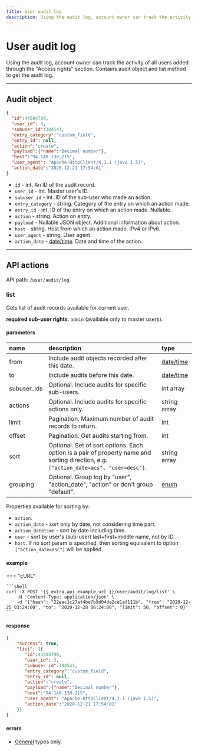 ```yaml
---
title: User audit log 
description: Using the audit log, account owner can track the activity of all users added through the "Access rights" section.Contains audit object and list method to get the audit log.
---
```


# User audit log

Using the audit log, account owner can track the activity of all users added through the "Access rights" section. Contains
audit object and list method to get the audit log.

***

## Audit object

```json
{
  "id":44504790,
  "user_id": 3,
  "subuser_id":184541,
  "entry_category":"custom_field",
  "entry_id": null,
  "action":"create",
  "payload":{"name":"Decimal number"},
  "host":"94.140.138.215",
  "user_agent": "Apache-HttpClient/4.1.1 (java 1.5)",
  "action_date":"2020-12-21 17:54:01"
}
```

* `id` - int. An ID of the audit record.
* `user_id` - int. Master user's ID.
* `subuser_id` - int. ID of the sub-user who made an action.
* `entry_category` - string. Category of the entry on which an action made.
* `entry_id` - int. ID of the entry on which an action made. Nullable.
* `action` - string. Action on entry.
* `payload` - Nullable JSON object. Additional information about action.
* `host` - string. Host from which an action made. IPv4 or IPv6.
* `user_agent` - string. User agent.
* `action_date` - [date/time](../../../../getting-started.md#data-types). Date and time of the action.

***

## API actions

API path: `/user/audit/log`.

### list

Gets list of audit records available for current user.

**required sub-user rights**: `admin` (available only to master users).

#### parameters

| name | description | type |
| :----- | :-----  | :----- |
| from | Include audit objects recorded after this date. | [date/time](../../../../getting-started.md#data-types) |
| to | Include audits before this date. | [date/time](../../../../getting-started.md#data-types) |
| subuser_ids | Optional. Include audits for specific sub-users. | int array |
| actions | Optional. Include audits for specific actions only. | string array |
| limit | Pagination. Maximum number of audit records to return. | int |
| offset | Pagination. Get audits starting from. | int |
| sort | Optional. Set of sort options. Each option is a pair of property name and sorting direction, e.g. `["action_date=acs", "user=desc"]`. | string array |
| grouping | Optional. Group log by "user", "action_date", "action" or don't group "default". | [enum](../../../../getting-started.md#data-types) |
 
Properties available for sorting by:

* `action`.
* `action_date` - sort only by date, not considering time part.
* `action_datetime` - sort by date including time.
* `user` - sort by user's (sub-user) last+first+middle name, not by ID.
* `host`.
If no sort param is specified, then sorting equivalent to option `["action_date=asc"]` will be applied.

#### example

=== "cURL"

    ```shell
    curl -X POST '{{ extra.api_example_url }}/user/audit/log/list' \
        -H 'Content-Type: application/json' \ 
        -d '{"hash": "22eac1c27af4be7b9d04da2ce1af111b", "from": "2020-12-25 03:24:00", "to": "2020-12-28 06:24:00", "limit": 50, "offset": 0}'
    ```

#### response

```json
{
    "success": true,
    "list": [{
       "id":44504790,
       "user_id": 3,
       "subuser_id":184541,
       "entry_category":"custom_field",
       "entry_id": null,
       "action":"create",
       "payload":{"name":"Decimal number"},
       "host":"94.140.138.215",
       "user_agent": "Apache-HttpClient/4.1.1 (java 1.5)",
       "action_date":"2020-12-21 17:54:01"
    }]
}
```

#### errors

* [General](../../../../getting-started.md#error-codes) types only.